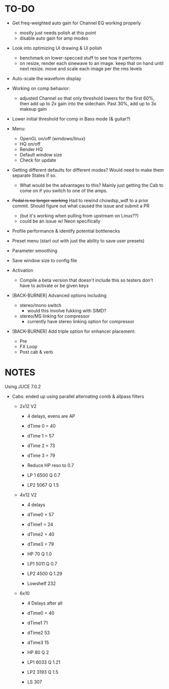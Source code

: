# TO-DO

- Get freq-weighted auto gain for Channel EQ working properly
	- mostly just needs polish at this point
	- disable auto gain for amp modes

- Look into optimizing UI drawing & UI polish
	- benchmark on lower-specced stuff to see how it performs
	- on resize, render each sinewave to an image. keep that on hand until next resize. move and scale each image per the rms levels
- Auto-scale the waveform display

- Working on comp behavior:
	- adjusted Channel so that only threshold lowers for the first 60%, then add up to 2x gain into the sidechain. Past 30%, add up to 3x makeup gain

- Lower initial threshold for comp in Bass mode (& guitar?)

- Menu:
	- OpenGL on/off (windows/linux)
	- HQ on/off
	- Render HQ
	- Default window size
	- Check for update
  
- Getting different defaults for different modes? Would need to make them separate States if so.
	- What would be the advantages to this? Mainly just getting the Cab to come on if you switch to one of the amps. 
- ~~Pedal is no longer working~~ Had to rewind chowdsp_wdf to a prior commit. Should figure out what caused the issue and submit a PR
	- (but it's working when pulling from upstream on Linux??)
	- could be an issue w/ Neon specifically
- Profile performance & identify potential bottlenecks
- Preset menu (start out with just the ability to save user presets)
- Parameter smoothing
- Save window size to config file
- Activation
	- Compile a beta version that doesn't include this so testers don't have to activate or be given keys
- [BACK-BURNER] Advanced options including
	- stereo/mono switch
		- would this involve fukking with SIMD?
	- stereo/MS linking for compressor
		- currently have stereo linking option for compressor
- [BACK-BURNER] Add triple option for enhancer placement:
	- Pre
	- FX Loop
	- Post cab & verb

# NOTES

Using JUCE 7.0.2

- Cabs: ended up using parallel alternating comb & allpass filters
  
  - 2x12 V2
    
    - 4 delays, evens are AP
    
    - dTime 0 = 40
    
    - dTime 1 = 57
    
    - dTime 2 = 73
    
    - dTime 3 = 79
    
    - Reduce HP reso to 0.7
    
    - LP 1 6500 Q 0.7
    
    - LP2 5067 Q 1.5
  
  - 4x12 V2
    
    - 4 delays
    
    - dTime0 = 57
    
    - dTime1 = 24
    
    - dTime2 = 40
    
    - dTime3 = 79
    
    - HP 70 Q 1.0
    
    - LP1 5011 Q 0.7
    
    - LP2 4500 Q 1.29
    
    - Lowshelf 232
  
  - 6x10
    
    - 4 Delays after all
    
    - dTime0 = 40
    
    - dTime1 71
    
    - dTime2 53
    
    - dTime3 15
    
    - HP 80 Q 2
    
    - LP1 6033 Q 1.21
    
    - LP2 3193 Q 1.5
    
    - LS 307